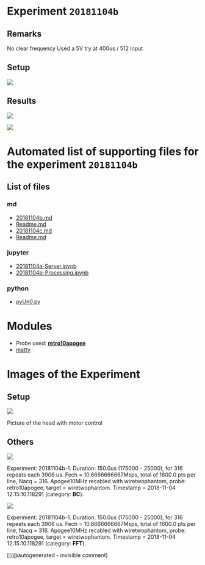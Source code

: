 # Experiment `20181104b`

## Remarks

No clear frequency
Used a 5V
try at 400us / 512 input



## Setup

![](/matty/20181104b/photos/P_20181104_130337.jpg)

## Results

![](/matty/20181104b/images/2DArray_20181104b-1.jpg)

![](/matty/20181104b/images/Spectrum_20181104b-1.jpg)


# Automated list of supporting files for the __experiment `20181104b`__

## List of files

### md

* [20181104b.md](/us-draindump/exp/20181104b.md)
* [Readme.md](/matty/20181104b/Readme.md)
* [20181104c.md](/us-draindump/exp/20181104c.md)
* [Readme.md](/matty/20181104c/Readme.md)


### jupyter

* [20181104a-Server.ipynb](/matty/20181104c/20181104a-Server.ipynb)
* [20181104b-Processing.ipynb](/matty/20181104b/20181104b-Processing.ipynb)


### python

* [pyUn0.py](/matty/20181104b/pyUn0.py)





# Modules

* Probe used: __[retro10apogee](/include/probes/auto/retro10apogee.md)__
* [matty](/matty/)




# Images of the Experiment

## Setup

![](/matty/20181104b/photos/P_20181104_130337.jpg)

Picture of the head with motor control

## Others

![](/matty/20181104b/images/2DArray_20181104b-1.jpg)

Experiment: 20181104b-1. Duration: 150.0us (175000 - 25000), for 316 repeats each 3906 us. Fech = 10.6666666667Msps, total of 1600.0 pts per line, Nacq = 316. Apogee10MHz recabled with wiretwophantom, probe: retro10apogee, target = wiretwophantom. Timestamp = 2018-11-04 12:15:10.118291 (category: __BC__).

![](/matty/20181104b/images/Spectrum_20181104b-1.jpg)

Experiment: 20181104b-1. Duration: 150.0us (175000 - 25000), for 316 repeats each 3906 us. Fech = 10.6666666667Msps, total of 1600.0 pts per line, Nacq = 316. Apogee10MHz recabled with wiretwophantom, probe: retro10apogee, target = wiretwophantom. Timestamp = 2018-11-04 12:15:10.118291 (category: __FFT__).










[](@autogenerated - invisible comment)